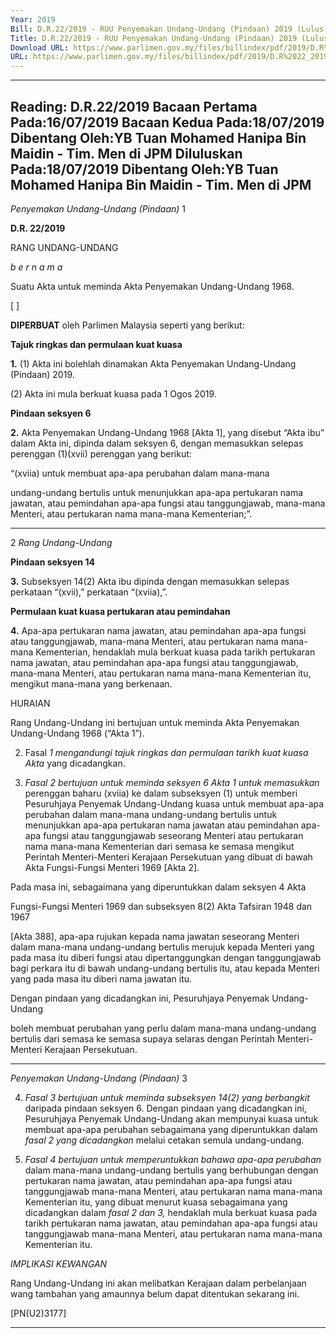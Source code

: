 ```yaml
---
Year: 2019
Bill: D.R.22/2019 - RUU Penyemakan Undang-Undang (Pindaan) 2019 (Lulus)
Title: D.R.22/2019 - RUU Penyemakan Undang-Undang (Pindaan) 2019 (Lulus)
Download URL: https://www.parlimen.gov.my/files/billindex/pdf/2019/D.R%2022_2019%20-bm.pdf
URL: https://www.parlimen.gov.my/files/billindex/pdf/2019/D.R%2022_2019%20-bm.pdf
---
```

---
Reading:
D.R.22/2019
Bacaan Pertama Pada:16/07/2019
Bacaan Kedua Pada:18/07/2019
Dibentang Oleh:YB Tuan Mohamed Hanipa Bin Maidin - Tim. Men di JPM
Diluluskan Pada:18/07/2019
Dibentang Oleh:YB Tuan Mohamed Hanipa Bin Maidin - Tim. Men di JPM
---

_Penyemakan Undang-Undang (Pindaan)_ 1

**D.R. 22/2019**

RANG UNDANG-UNDANG

_b e r n a m a_

Suatu Akta untuk meminda Akta Penyemakan Undang-Undang 1968.

[ ]

**DIPERBUAT** oleh Parlimen Malaysia seperti yang berikut:

**Tajuk ringkas dan permulaan kuat kuasa**

**1.** (1) Akta ini bolehlah dinamakan Akta Penyemakan
Undang-Undang (Pindaan) 2019.

(2) Akta ini mula berkuat kuasa pada 1 Ogos 2019.

**Pindaan seksyen 6**

**2.** Akta Penyemakan Undang-Undang 1968 [Akta 1], yang disebut
“Akta ibu” dalam Akta ini, dipinda dalam seksyen 6, dengan
memasukkan selepas perenggan (1)(xvii) perenggan yang berikut:

“(xviia) untuk membuat apa-apa perubahan dalam mana-mana

undang-undang bertulis untuk menunjukkan apa-apa
pertukaran nama jawatan, atau pemindahan apa-apa
fungsi atau tanggungjawab, mana-mana Menteri,
atau pertukaran nama mana-mana Kementerian;”.


-----

2 _Rang Undang-Undang_

**Pindaan seksyen 14**

**3.** Subseksyen 14(2) Akta ibu dipinda dengan memasukkan selepas
perkataan “(xvii),” perkataan “(xviia),”.

**Permulaan kuat kuasa pertukaran atau pemindahan**

**4.** Apa-apa pertukaran nama jawatan, atau pemindahan apa-apa
fungsi atau tanggungjawab, mana-mana Menteri, atau pertukaran
nama mana-mana Kementerian, hendaklah mula berkuat kuasa
pada tarikh pertukaran nama jawatan, atau pemindahan apa-apa
fungsi atau tanggungjawab, mana-mana Menteri, atau pertukaran
nama mana-mana Kementerian itu, mengikut mana-mana yang
berkenaan.

HURAIAN

Rang Undang-Undang ini bertujuan untuk meminda Akta Penyemakan
Undang-Undang 1968 (“Akta 1”).

2. Fasal _1 mengandungi tajuk ringkas dan permulaan tarikh kuat kuasa Akta_
yang dicadangkan.

3. _Fasal_ _2 bertujuan untuk meminda seksyen 6 Akta 1 untuk memasukkan_
perenggan baharu (xviia) ke dalam subseksyen (1) untuk memberi Pesuruhjaya
Penyemak Undang-Undang kuasa untuk membuat apa-apa perubahan dalam
mana-mana undang-undang bertulis untuk menunjukkan apa-apa pertukaran
nama jawatan atau pemindahan apa-apa fungsi atau tanggungjawab seseorang
Menteri atau pertukaran nama mana-mana Kementerian dari semasa ke semasa
mengikut Perintah Menteri-Menteri Kerajaan Persekutuan yang dibuat di bawah
Akta Fungsi-Fungsi Menteri 1969 [Akta 2].

Pada masa ini, sebagaimana yang diperuntukkan dalam seksyen 4 Akta

Fungsi-Fungsi Menteri 1969 dan subseksyen 8(2) Akta Tafsiran 1948 dan 1967

[Akta 388], apa-apa rujukan kepada nama jawatan seseorang Menteri dalam
mana-mana undang-undang bertulis merujuk kepada Menteri yang pada masa
itu diberi fungsi atau dipertanggungkan dengan tanggungjawab bagi perkara
itu di bawah undang-undang bertulis itu, atau kepada Menteri yang pada masa
itu diberi nama jawatan itu.

Dengan pindaan yang dicadangkan ini, Pesuruhjaya Penyemak Undang-Undang

boleh membuat perubahan yang perlu dalam mana-mana undang-undang
bertulis dari semasa ke semasa supaya selaras dengan Perintah Menteri-Menteri
Kerajaan Persekutuan.


-----

_Penyemakan Undang-Undang (Pindaan)_ 3

4. _Fasal 3 bertujuan untuk meminda subseksyen 14(2) yang berbangkit_
daripada pindaan seksyen 6. Dengan pindaan yang dicadangkan ini, Pesuruhjaya
Penyemak Undang-Undang akan mempunyai kuasa untuk membuat apa-apa
perubahan sebagaimana yang diperuntukkan dalam _fasal 2 yang dicadangkan_
melalui cetakan semula undang-undang.

5. _Fasal_ _4 bertujuan untuk memperuntukkan bahawa apa-apa perubahan_
dalam mana-mana undang-undang bertulis yang berhubungan dengan
pertukaran nama jawatan, atau pemindahan apa-apa fungsi atau tanggungjawab
mana-mana Menteri, atau pertukaran nama mana-mana Kementerian itu, yang
dibuat menurut kuasa sebagaimana yang dicadangkan dalam _fasal 2 dan_ _3,_
hendaklah mula berkuat kuasa pada tarikh pertukaran nama jawatan, atau
pemindahan apa-apa fungsi atau tanggungjawab mana-mana Menteri, atau
pertukaran nama mana-mana Kementerian itu.

_IMPLIKASI KEWANGAN_

Rang Undang-Undang ini akan melibatkan Kerajaan dalam perbelanjaan wang
tambahan yang amaunnya belum dapat ditentukan sekarang ini.

[PN(U2)3177]


-----

